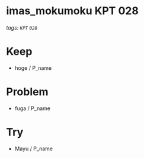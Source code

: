 # imas_mokumoku KPT 028

###### tags: `KPT` `028`

# Keep

- hoge / P_name

# Problem

- fuga / P_name

# Try

- Mayu / P_name
